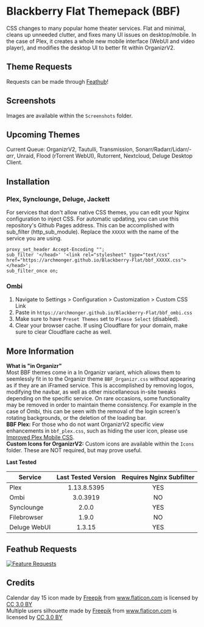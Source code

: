 # Blackberry Flat Themepack (BBF)
CSS changes to many popular home theater services. Flat and minimal, cleans up unneeded clutter, and fixes many UI issues on desktop/mobile. In the case of Plex, it creates a whole new mobile interface (WebUI and video player), and modifies the desktop UI to better fit within OrganizrV2. 

## **Theme Requests**<br/>
Requests can be made through [Feathub](https://feathub.com/Archmonger/Blackberry-Flat)! 

## **Screenshots**<br/>
Images are available within the `Screenshots` folder.

## **Upcoming Themes**<br/>
Current Queue: OrganizrV2, Tautulli, Transmission, Sonarr/Radarr/Lidarr/*-arr*, Unraid, Flood (rTorrent WebUI), Rutorrent, Nextcloud, Deluge Desktop Client.

## **Installation**<br/>
### Plex, Synclounge, Deluge, Jackett<br/>
For services that don't allow native CSS themes, you can edit your Nginx configuration to inject CSS. For automatic updating, you can use this repository's Github Pages address. This can be accomplished with sub_filter (http_sub_module). Replace the `XXXXX` with the name of the service you are using.
```
proxy_set_header Accept-Encoding "";
sub_filter '</head>' '<link rel="stylesheet" type="text/css" href="https://archmonger.github.io/Blackberry-Flat/bbf_XXXXX.css"> </head>';
sub_filter_once on;
```
### **Ombi**<br/>
1) Navigate to Settings > Configuration > Customization > Custom CSS Link<br/>
2) Paste in `https://archmonger.github.io/Blackberry-Flat/bbf_ombi.css`<br/>
3) Make sure to have `Preset Themes` set to `Please Select` (disabled).<br/>
4) Clear your browser cache. If using Cloudflare for your domain, make sure to clear Cloudflare cache as well.

## **More Information**<br/>
**What is "in Organizr"**<br/>
Most BBF themes come in a In Organizr variant, which allows them to seemlessly fit in to the Organizr theme `BBF_Organizr.css` without appearing as if they are an iFramed service. This is accomplished by removing logos, modifying the navbar, as well as other miscellaneous in-site tweaks depending on the specific service. On rare occasions, some functionality may be removed in order to maintain theme consistency. For example in the case of Ombi, this can be seen with the removal of the login screen's rotating backgrounds, or the deletion of the loading bar.<br/>
**BBF Plex:** For those who do not want OrganizrV2 specific view enhancements in `bbf_plex.css`, such as hiding the user icon, please use [Improved Plex Mobile CSS](https://github.com/Archmonger/Improved-Plex-Mobile-CSS).<br/>
**Custom Icons for OrganizrV2:** Custom icons are available within the `Icons` folder. These are NOT required, but may prove useful. <br/>

**Last Tested**<br/>

| Service | Last Tested Version | Requires Nginx Subfilter |
| ------------- | :-------------: | :-------------: |
| Plex | 1.13.8.5395 | YES |
| Ombi | 3.0.3919 | NO |
| Synclounge | 2.0.0 | YES |
| Filebrowser | 1.9.0  | NO |
| Deluge WebUI | 1.3.15  | YES |

## **Feathub Requests**<br/>
[![Feature Requests](http://feathub.com/Archmonger/Blackberry-Flat?format=svg)](http://feathub.com/Archmonger/Blackberry-Flat)

## **Credits**<br/>
Calendar day 15 icon made by [Freepik](https://www.flaticon.com/authors/freepik) from www.flaticon.com is licensed by [CC 3.0 BY](https://creativecommons.org/licenses/by/3.0/)
<br/>Multiple users silhouette made by [Freepik](https://www.flaticon.com/authors/freepik) from www.flaticon.com is licensed by [CC 3.0 BY](https://creativecommons.org/licenses/by/3.0/)

